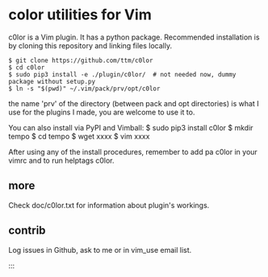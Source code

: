 # color utilities for Vim
c0lor is a Vim plugin.
It has a python package.
Recommended installation is by
cloning this repository and linking files locally.

    $ git clone https://github.com/ttm/c0lor
    $ cd c0lor
    $ sudo pip3 install -e ./plugin/c0lor/  # not needed now, dummy package without setup.py
    $ ln -s "$(pwd)" ~/.vim/pack/prv/opt/c0lor

the name 'prv' of the directory (between pack and opt directories) is what I use for the plugins I made, you are welcome to use it to.

You can also install via PyPI and Vimball:
    $ sudo pip3 install c0lor
    $ mkdir tempo
    $ cd tempo
    $ wget xxxx
    $ vim xxxx

After using any of the install procedures,
remember to add
    pa c0lor
in your vimrc and to run helptags c0lor.

## more
Check doc/c0lor.txt for information about plugin's workings.

## contrib
Log issues in Github, ask to me or in vim_use email list.

:::
